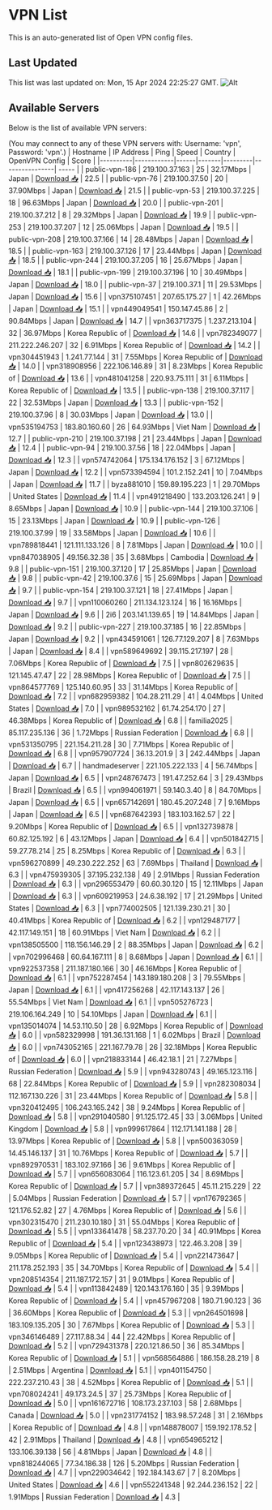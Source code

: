 # VPN List

This is an auto-generated list of Open VPN config files.

## Last Updated

This list was last updated on: Mon, 15 Apr 2024 22:25:27 GMT.
![Alt](https://repobeats.axiom.co/api/embed/186b98318ef1479477931607c1ad7d823f12451f.svg "Repobeats analytics image")

## Available Servers

Below is the list of available VPN servers:

(You may connect to any of these VPN servers with: Username: 'vpn', Password: 'vpn'.)
| Hostname | IP Address | Ping | Speed | Country | OpenVPN Config | Score |
|----------|------------|------|-------|---------|----------------| ----- |
| public-vpn-186 | 219.100.37.163 | 25 | 32.17Mbps | Japan | [Download 📥](./configs/server_0_JP.ovpn) | 22.5 |
| public-vpn-76 | 219.100.37.50 | 20 | 37.90Mbps | Japan | [Download 📥](./configs/server_1_JP.ovpn) | 21.5 |
| public-vpn-53 | 219.100.37.225 | 18 | 96.63Mbps | Japan | [Download 📥](./configs/server_2_JP.ovpn) | 20.0 |
| public-vpn-201 | 219.100.37.212 | 8 | 29.32Mbps | Japan | [Download 📥](./configs/server_3_JP.ovpn) | 19.9 |
| public-vpn-253 | 219.100.37.207 | 12 | 25.06Mbps | Japan | [Download 📥](./configs/server_4_JP.ovpn) | 19.5 |
| public-vpn-208 | 219.100.37.166 | 14 | 28.48Mbps | Japan | [Download 📥](./configs/server_5_JP.ovpn) | 18.5 |
| public-vpn-163 | 219.100.37.126 | 17 | 23.44Mbps | Japan | [Download 📥](./configs/server_6_JP.ovpn) | 18.5 |
| public-vpn-244 | 219.100.37.205 | 16 | 25.67Mbps | Japan | [Download 📥](./configs/server_7_JP.ovpn) | 18.1 |
| public-vpn-199 | 219.100.37.196 | 10 | 30.49Mbps | Japan | [Download 📥](./configs/server_8_JP.ovpn) | 18.0 |
| public-vpn-37 | 219.100.37.1 | 11 | 29.53Mbps | Japan | [Download 📥](./configs/server_9_JP.ovpn) | 15.6 |
| vpn375107451 | 207.65.175.27 | 1 | 42.26Mbps | Japan | [Download 📥](./configs/server_10_JP.ovpn) | 15.1 |
| vpn449049541 | 150.147.45.86 | 2 | 90.84Mbps | Japan | [Download 📥](./configs/server_11_JP.ovpn) | 14.7 |
| vpn363717375 | 1.237.213.104 | 32 | 36.97Mbps | Korea Republic of | [Download 📥](./configs/server_12_KR.ovpn) | 14.6 |
| vpn782349077 | 211.222.246.207 | 32 | 6.91Mbps | Korea Republic of | [Download 📥](./configs/server_13_KR.ovpn) | 14.2 |
| vpn304451943 | 1.241.77.144 | 31 | 7.55Mbps | Korea Republic of | [Download 📥](./configs/server_14_KR.ovpn) | 14.0 |
| vpn318908956 | 222.106.146.89 | 31 | 8.23Mbps | Korea Republic of | [Download 📥](./configs/server_15_KR.ovpn) | 13.6 |
| vpn481041258 | 220.93.75.111 | 31 | 6.11Mbps | Korea Republic of | [Download 📥](./configs/server_16_KR.ovpn) | 13.5 |
| public-vpn-138 | 219.100.37.117 | 22 | 32.53Mbps | Japan | [Download 📥](./configs/server_17_JP.ovpn) | 13.3 |
| public-vpn-152 | 219.100.37.96 | 8 | 30.03Mbps | Japan | [Download 📥](./configs/server_18_JP.ovpn) | 13.0 |
| vpn535194753 | 183.80.160.60 | 26 | 64.93Mbps | Viet Nam | [Download 📥](./configs/server_19_VN.ovpn) | 12.7 |
| public-vpn-210 | 219.100.37.198 | 21 | 23.44Mbps | Japan | [Download 📥](./configs/server_20_JP.ovpn) | 12.4 |
| public-vpn-94 | 219.100.37.56 | 18 | 22.04Mbps | Japan | [Download 📥](./configs/server_21_JP.ovpn) | 12.3 |
| vpn574742064 | 175.134.176.152 | 3 | 67.12Mbps | Japan | [Download 📥](./configs/server_22_JP.ovpn) | 12.2 |
| vpn573394594 | 101.2.152.241 | 10 | 7.04Mbps | Japan | [Download 📥](./configs/server_23_JP.ovpn) | 11.7 |
| byza881010 | 159.89.195.223 | 1 | 29.70Mbps | United States | [Download 📥](./configs/server_24_US.ovpn) | 11.4 |
| vpn491218490 | 133.203.126.241 | 9 | 8.65Mbps | Japan | [Download 📥](./configs/server_25_JP.ovpn) | 10.9 |
| public-vpn-144 | 219.100.37.106 | 15 | 23.13Mbps | Japan | [Download 📥](./configs/server_26_JP.ovpn) | 10.9 |
| public-vpn-126 | 219.100.37.99 | 19 | 33.58Mbps | Japan | [Download 📥](./configs/server_27_JP.ovpn) | 10.6 |
| vpn789818441 | 121.111.133.126 | 8 | 7.81Mbps | Japan | [Download 📥](./configs/server_28_JP.ovpn) | 10.0 |
| vpn847038905 | 49.156.32.38 | 35 | 3.68Mbps | Cambodia | [Download 📥](./configs/server_29_KH.ovpn) | 9.8 |
| public-vpn-151 | 219.100.37.120 | 17 | 25.85Mbps | Japan | [Download 📥](./configs/server_30_JP.ovpn) | 9.8 |
| public-vpn-42 | 219.100.37.6 | 15 | 25.69Mbps | Japan | [Download 📥](./configs/server_31_JP.ovpn) | 9.7 |
| public-vpn-154 | 219.100.37.121 | 18 | 27.41Mbps | Japan | [Download 📥](./configs/server_32_JP.ovpn) | 9.7 |
| vpn110060260 | 211.134.123.124 | 16 | 16.16Mbps | Japan | [Download 📥](./configs/server_33_JP.ovpn) | 9.6 |
| 2i6 | 203.141.139.65 | 19 | 14.84Mbps | Japan | [Download 📥](./configs/server_34_JP.ovpn) | 9.2 |
| public-vpn-227 | 219.100.37.185 | 16 | 22.85Mbps | Japan | [Download 📥](./configs/server_35_JP.ovpn) | 9.2 |
| vpn434591061 | 126.77.129.207 | 8 | 7.63Mbps | Japan | [Download 📥](./configs/server_36_JP.ovpn) | 8.4 |
| vpn589649692 | 39.115.217.197 | 28 | 7.06Mbps | Korea Republic of | [Download 📥](./configs/server_37_KR.ovpn) | 7.5 |
| vpn802629635 | 121.145.47.47 | 22 | 28.98Mbps | Korea Republic of | [Download 📥](./configs/server_38_KR.ovpn) | 7.5 |
| vpn864577769 | 125.140.60.95 | 33 | 31.14Mbps | Korea Republic of | [Download 📥](./configs/server_39_KR.ovpn) | 7.2 |
| vpn682959382 | 104.28.211.29 | 41 | 4.04Mbps | United States | [Download 📥](./configs/server_40_US.ovpn) | 7.0 |
| vpn989532162 | 61.74.254.170 | 27 | 46.38Mbps | Korea Republic of | [Download 📥](./configs/server_41_KR.ovpn) | 6.8 |
| familia2025 | 85.117.235.136 | 36 | 1.72Mbps | Russian Federation | [Download 📥](./configs/server_42_RU.ovpn) | 6.8 |
| vpn531350795 | 221.154.211.28 | 30 | 7.71Mbps | Korea Republic of | [Download 📥](./configs/server_43_KR.ovpn) | 6.8 |
| vpn957907724 | 36.13.201.9 | 3 | 242.44Mbps | Japan | [Download 📥](./configs/server_44_JP.ovpn) | 6.7 |
| handmadeserver | 221.105.222.133 | 4 | 56.74Mbps | Japan | [Download 📥](./configs/server_45_JP.ovpn) | 6.5 |
| vpn248767473 | 191.47.252.64 | 3 | 29.43Mbps | Brazil | [Download 📥](./configs/server_46_BR.ovpn) | 6.5 |
| vpn994061971 | 59.140.3.40 | 8 | 84.70Mbps | Japan | [Download 📥](./configs/server_47_JP.ovpn) | 6.5 |
| vpn657142691 | 180.45.207.248 | 7 | 9.16Mbps | Japan | [Download 📥](./configs/server_48_JP.ovpn) | 6.5 |
| vpn687642393 | 183.103.162.57 | 22 | 9.20Mbps | Korea Republic of | [Download 📥](./configs/server_49_KR.ovpn) | 6.5 |
| vpn132739878 | 60.82.125.192 | 6 | 43.12Mbps | Japan | [Download 📥](./configs/server_50_JP.ovpn) | 6.4 |
| vpn501842715 | 59.27.78.214 | 25 | 8.25Mbps | Korea Republic of | [Download 📥](./configs/server_51_KR.ovpn) | 6.3 |
| vpn596270899 | 49.230.222.252 | 63 | 7.69Mbps | Thailand | [Download 📥](./configs/server_52_TH.ovpn) | 6.3 |
| vpn475939305 | 37.195.232.138 | 49 | 2.91Mbps | Russian Federation | [Download 📥](./configs/server_53_RU.ovpn) | 6.3 |
| vpn296553479 | 60.60.30.120 | 15 | 12.11Mbps | Japan | [Download 📥](./configs/server_54_JP.ovpn) | 6.3 |
| vpn609219953 | 24.6.38.192 | 17 | 21.29Mbps | United States | [Download 📥](./configs/server_55_US.ovpn) | 6.3 |
| vpn774002505 | 121.139.230.21 | 30 | 40.41Mbps | Korea Republic of | [Download 📥](./configs/server_56_KR.ovpn) | 6.2 |
| vpn129487177 | 42.117.149.151 | 18 | 60.91Mbps | Viet Nam | [Download 📥](./configs/server_57_VN.ovpn) | 6.2 |
| vpn138505500 | 118.156.146.29 | 2 | 88.35Mbps | Japan | [Download 📥](./configs/server_58_JP.ovpn) | 6.2 |
| vpn702996468 | 60.64.167.111 | 8 | 8.68Mbps | Japan | [Download 📥](./configs/server_59_JP.ovpn) | 6.1 |
| vpn922537358 | 211.187.180.166 | 30 | 46.16Mbps | Korea Republic of | [Download 📥](./configs/server_60_KR.ovpn) | 6.1 |
| vpn752287454 | 143.189.180.208 | 3 | 79.55Mbps | Japan | [Download 📥](./configs/server_61_JP.ovpn) | 6.1 |
| vpn417256268 | 42.117.143.137 | 26 | 55.54Mbps | Viet Nam | [Download 📥](./configs/server_62_VN.ovpn) | 6.1 |
| vpn505276723 | 219.106.164.249 | 10 | 54.10Mbps | Japan | [Download 📥](./configs/server_63_JP.ovpn) | 6.1 |
| vpn135014074 | 14.53.110.50 | 28 | 6.92Mbps | Korea Republic of | [Download 📥](./configs/server_64_KR.ovpn) | 6.0 |
| vpn582329998 | 191.36.131.168 | 1 | 6.02Mbps | Brazil | [Download 📥](./configs/server_65_BR.ovpn) | 6.0 |
| vpn743052165 | 221.167.79.78 | 26 | 32.18Mbps | Korea Republic of | [Download 📥](./configs/server_66_KR.ovpn) | 6.0 |
| vpn218833144 | 46.42.18.1 | 21 | 7.27Mbps | Russian Federation | [Download 📥](./configs/server_67_RU.ovpn) | 5.9 |
| vpn943280743 | 49.165.123.116 | 68 | 22.84Mbps | Korea Republic of | [Download 📥](./configs/server_68_KR.ovpn) | 5.9 |
| vpn282308034 | 112.167.130.226 | 31 | 23.44Mbps | Korea Republic of | [Download 📥](./configs/server_69_KR.ovpn) | 5.8 |
| vpn320412495 | 106.243.165.242 | 38 | 9.24Mbps | Korea Republic of | [Download 📥](./configs/server_70_KR.ovpn) | 5.8 |
| vpn291040580 | 91.125.172.45 | 33 | 3.06Mbps | United Kingdom | [Download 📥](./configs/server_71_GB.ovpn) | 5.8 |
| vpn999617864 | 112.171.141.188 | 28 | 13.97Mbps | Korea Republic of | [Download 📥](./configs/server_72_KR.ovpn) | 5.8 |
| vpn500363059 | 14.45.146.137 | 31 | 10.76Mbps | Korea Republic of | [Download 📥](./configs/server_73_KR.ovpn) | 5.7 |
| vpn892970531 | 183.102.97.166 | 36 | 9.61Mbps | Korea Republic of | [Download 📥](./configs/server_74_KR.ovpn) | 5.7 |
| vpn656083064 | 116.123.61.205 | 34 | 8.69Mbps | Korea Republic of | [Download 📥](./configs/server_75_KR.ovpn) | 5.7 |
| vpn389372645 | 45.11.215.229 | 22 | 5.04Mbps | Russian Federation | [Download 📥](./configs/server_76_RU.ovpn) | 5.7 |
| vpn176792365 | 121.176.52.82 | 27 | 4.76Mbps | Korea Republic of | [Download 📥](./configs/server_77_KR.ovpn) | 5.6 |
| vpn302315470 | 211.230.10.180 | 31 | 55.04Mbps | Korea Republic of | [Download 📥](./configs/server_78_KR.ovpn) | 5.5 |
| vpn133641478 | 58.237.70.20 | 34 | 40.91Mbps | Korea Republic of | [Download 📥](./configs/server_79_KR.ovpn) | 5.4 |
| vpn123438973 | 122.46.3.208 | 39 | 9.05Mbps | Korea Republic of | [Download 📥](./configs/server_80_KR.ovpn) | 5.4 |
| vpn221473647 | 211.178.252.193 | 35 | 34.70Mbps | Korea Republic of | [Download 📥](./configs/server_81_KR.ovpn) | 5.4 |
| vpn208514354 | 211.187.172.157 | 31 | 9.01Mbps | Korea Republic of | [Download 📥](./configs/server_82_KR.ovpn) | 5.4 |
| vpn113842489 | 120.143.176.160 | 35 | 9.39Mbps | Korea Republic of | [Download 📥](./configs/server_83_KR.ovpn) | 5.4 |
| vpn457967208 | 180.71.90.123 | 36 | 36.60Mbps | Korea Republic of | [Download 📥](./configs/server_84_KR.ovpn) | 5.3 |
| vpn264501698 | 183.109.135.205 | 30 | 7.67Mbps | Korea Republic of | [Download 📥](./configs/server_85_KR.ovpn) | 5.3 |
| vpn346146489 | 27.117.88.34 | 44 | 22.42Mbps | Korea Republic of | [Download 📥](./configs/server_86_KR.ovpn) | 5.2 |
| vpn729431378 | 220.121.86.50 | 36 | 85.34Mbps | Korea Republic of | [Download 📥](./configs/server_87_KR.ovpn) | 5.1 |
| vpn568564886 | 186.158.28.219 | 8 | 2.51Mbps | Argentina | [Download 📥](./configs/server_88_AR.ovpn) | 5.1 |
| vpn401154750 | 222.237.210.43 | 38 | 4.52Mbps | Korea Republic of | [Download 📥](./configs/server_89_KR.ovpn) | 5.1 |
| vpn708024241 | 49.173.24.5 | 37 | 25.73Mbps | Korea Republic of | [Download 📥](./configs/server_90_KR.ovpn) | 5.0 |
| vpn161672716 | 108.173.237.103 | 58 | 2.68Mbps | Canada | [Download 📥](./configs/server_91_CA.ovpn) | 5.0 |
| vpn231774152 | 183.98.57.248 | 31 | 2.16Mbps | Korea Republic of | [Download 📥](./configs/server_92_KR.ovpn) | 4.8 |
| vpn148878007 | 159.192.178.52 | 42 | 2.91Mbps | Thailand | [Download 📥](./configs/server_93_TH.ovpn) | 4.8 |
| vpn654965212 | 133.106.39.138 | 56 | 4.81Mbps | Japan | [Download 📥](./configs/server_94_JP.ovpn) | 4.8 |
| vpn818244065 | 77.34.186.38 | 126 | 5.20Mbps | Russian Federation | [Download 📥](./configs/server_95_RU.ovpn) | 4.7 |
| vpn229034642 | 192.184.143.67 | 7 | 8.20Mbps | United States | [Download 📥](./configs/server_96_US.ovpn) | 4.6 |
| vpn552241348 | 92.244.236.152 | 22 | 1.91Mbps | Russian Federation | [Download 📥](./configs/server_97_RU.ovpn) | 4.3 |
